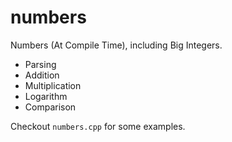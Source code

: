 # numbers
Numbers (At Compile Time), including Big Integers.
- Parsing
- Addition
- Multiplication
- Logarithm
- Comparison

Checkout `numbers.cpp` for some examples.